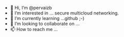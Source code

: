 - 👋 Hi, I’m @pervaizb
- 👀 I’m interested in ... secure multicloud networking. 
- 🌱 I’m currently learning ...github ;-) 
- 💞️ I’m looking to collaborate on ...
- 📫 How to reach me ...

<!---
pervaizb/pervaizb is a ✨ special ✨ repository because its `README.md` (this file) appears on your GitHub profile.
You can click the Preview link to take a look at your changes.
--->
